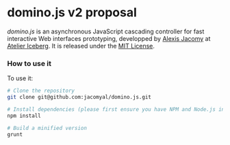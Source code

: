 domino.js v2 proposal
=====================

*domino.js* is an asynchronous JavaScript cascading controller for fast interactive Web interfaces prototyping, developped by [Alexis Jacomy](http://github.com/jacomyal) at [Atelier Iceberg](http://twitter.com/ateliericeberg). It is released under the [MIT License](LICENSE.txt).

### How to use it

To use it:

```bash
# Clone the repository
git clone git@github.com:jacomyal/domino.js.git

# Install dependencies (please first ensure you have NPM and Node.js installed)
npm install

# Build a minified version
grunt
```
